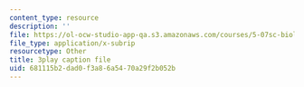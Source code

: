 ```yaml
---
content_type: resource
description: ''
file: https://ol-ocw-studio-app-qa.s3.amazonaws.com/courses/5-07sc-biological-chemistry-i-fall-2013/681115b2dad0f3a86a5470a29f2b052b_tFEBiKPv1e8.srt
file_type: application/x-subrip
resourcetype: Other
title: 3play caption file
uid: 681115b2-dad0-f3a8-6a54-70a29f2b052b
---
```

